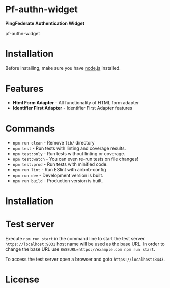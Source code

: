 # Pf-authn-widget

**PingFederate Authentication Widget** 

pf-authn-widget

# Installation

Before installing, make sure you have [node.js](https://nodejs.org/en/) installed.

# Features

* **Html Form Adapter** - All functionality of HTML form adapter
* **Identifier First Adapter** - Identifier First Adapter features

# Commands
- `npm run clean` - Remove `lib/` directory
- `npm test` - Run tests with linting and coverage results.
- `npm test:only` - Run tests without linting or coverage.
- `npm test:watch` - You can even re-run tests on file changes!
- `npm test:prod` - Run tests with minified code.
- `npm run lint` - Run ESlint with airbnb-config
- `npm run dev` - Development version is built.
- `npm run build` - Production version is built.

# Installation

# Test server
  Execute `npm run start` in the command line to start the test server. `https://localhost:9031` host name will be used as the base URL. In order to change the base URL use `BASEURL=https://example.com npm run start`.
  
  To  access the test server open a browser and goto `https://localhost:8443`.  

# License


